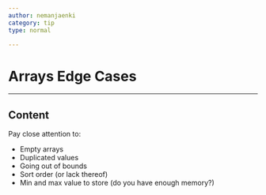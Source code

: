 ```yaml
---
author: nemanjaenki
category: tip
type: normal

---
```


# Arrays Edge Cases

---
## Content

Pay close attention to:

- Empty arrays
- Duplicated values
- Going out of bounds
- Sort order (or lack thereof)
- Min and max value to store (do you have enough memory?)